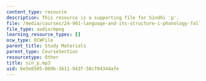 ```yaml
---
content_type: resource
description: This resource is a supporting file for Sindhi 'p'.
file: /media/courses/24-901-language-and-its-structure-i-phonology-fall-2010/6e5e6505869b3611943f58cf04344afe_sin_p.mp3
file_type: audio/mpeg
learning_resource_types: []
ocw_type: OCWFile
parent_title: Study Materials
parent_type: CourseSection
resourcetype: Other
title: sin_p.mp3
uid: 6e5e6505-869b-3611-943f-58cf04344afe
---
```

